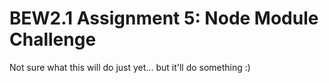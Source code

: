 # BEW2.1 Assignment 5: Node Module Challenge

Not sure what this will do just yet... but it'll do something :)
